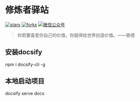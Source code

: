 # 修炼者驿站

[![stars](https://badgen.net/github/stars/penn6699/penn6699.github.io?icon=github&color=4ab8a1)](https://github.com/penn6699/penn6699.github.io) 
[![forks](https://badgen.net/github/forks/penn6699/penn6699.github.io?icon=github&color=4ab8a1)](https://github.com/penn6699/penn6699.github.io) 
[<img src="https://img.shields.io/badge/%E5%BE%AE%E4%BF%A1-%E5%85%AC%E4%BC%97%E5%8F%B7-brightgreen" alt='微信公众号'>](https://github.com/penn6699/penn6699.github.io)


> 你若要喜爱你自己的价值，你就得给世界创造价值。——歌德

## 安装docsify
npm i docsify-cli -g

## 本地启动项目
docsify serve docs

